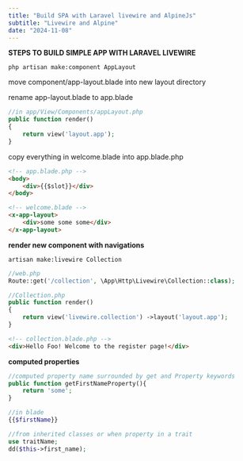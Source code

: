 ```yaml
---
title: "Build SPA with Laravel livewire and AlpineJs"
subtitle: "Livewire and Alpine"
date: "2024-11-08"
---
```


**STEPS TO BUILD SIMPLE APP WITH LARAVEL LIVEWIRE**

```
php artisan make:component AppLayout
```

move component/app-layout.blade into new layout directory

rename app-layout.blade to app.blade

```php
//in app/View/Components/appLayout.php
public function render()
{
    return view('layout.app');
}
```

copy everything in welcome.blade into app.blade.php

```html
<!-- app.blade.php -->
<body>
	<div>{{$slot}}</div>
</body>
```

```html
<!-- welcome.blade -->
<x-app-layout>
	<div>some some some</div>
</x-app-layout>
```

**render new component with navigations**

```
artisan make:livewire Collection
```

```php
//web.php
Route::get('/collection', \App\Http\Livewire\Collection::class);
```

```php
//Collection.php
public function render()
{
    return view('livewire.collection') ->layout('layout.app');
}
```

```html
<!-- collection.blade.php -->
<div>Hello Foo! Welcome to the register page!</div>
```

**computed properties**

```php
//computed property name surrounded by get and Property keywords
public function getFirstNameProperty(){
    return 'some';
}

//in blade
{{$firstName}}

//from inherited classes or when property in a trait
use traitName;
dd($this->first_name);
```
